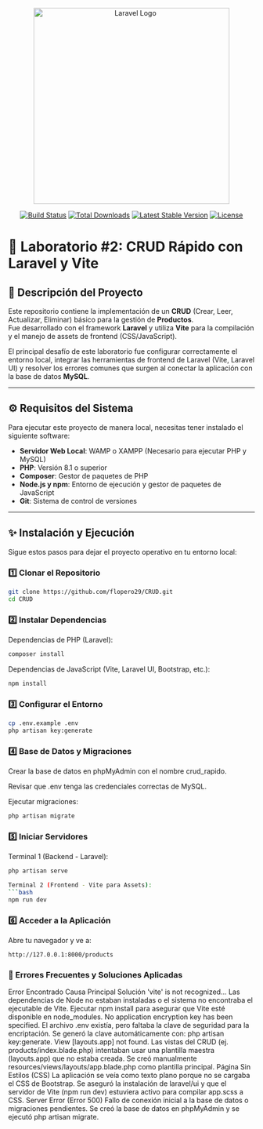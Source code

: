 <p align="center"><a href="https://laravel.com" target="_blank"><img src="https://raw.githubusercontent.com/laravel/art/master/logo-lockup/5%20SVG/2%20CMYK/1%20Full%20Color/laravel-logolockup-cmyk-red.svg" width="400" alt="Laravel Logo"></a></p>

<p align="center">
<a href="https://github.com/laravel/framework/actions"><img src="https://github.com/laravel/framework/workflows/tests/badge.svg" alt="Build Status"></a>
<a href="https://packagist.org/packages/laravel/framework"><img src="https://img.shields.io/packagist/dt/laravel/framework" alt="Total Downloads"></a>
<a href="https://packagist.org/packages/laravel/framework"><img src="https://img.shields.io/packagist/v/laravel/framework" alt="Latest Stable Version"></a>
<a href="https://packagist.org/packages/laravel/framework"><img src="https://img.shields.io/packagist/l/laravel/framework" alt="License"></a>
</p>

# 🧪 Laboratorio #2: CRUD Rápido con Laravel y Vite

## 📝 Descripción del Proyecto
Este repositorio contiene la implementación de un **CRUD** (Crear, Leer, Actualizar, Eliminar) básico para la gestión de **Productos**.  
Fue desarrollado con el framework **Laravel** y utiliza **Vite** para la compilación y el manejo de assets de frontend (CSS/JavaScript).

El principal desafío de este laboratorio fue configurar correctamente el entorno local, integrar las herramientas de frontend de Laravel (Vite, Laravel UI) y resolver los errores comunes que surgen al conectar la aplicación con la base de datos **MySQL**.

---

## ⚙️ Requisitos del Sistema
Para ejecutar este proyecto de manera local, necesitas tener instalado el siguiente software:

- **Servidor Web Local**: WAMP o XAMPP (Necesario para ejecutar PHP y MySQL)
- **PHP**: Versión 8.1 o superior
- **Composer**: Gestor de paquetes de PHP
- **Node.js y npm**: Entorno de ejecución y gestor de paquetes de JavaScript
- **Git**: Sistema de control de versiones

---

## ✨ Instalación y Ejecución
Sigue estos pasos para dejar el proyecto operativo en tu entorno local:

### 1️⃣ Clonar el Repositorio
```bash
git clone https://github.com/flopero29/CRUD.git
cd CRUD
```
### 2️⃣ Instalar Dependencias

Dependencias de PHP (Laravel):
``` bash
composer install
```
Dependencias de JavaScript (Vite, Laravel UI, Bootstrap, etc.):
``` bash
npm install
```

### 3️⃣ Configurar el Entorno
```bash
cp .env.example .env
php artisan key:generate
```
### 4️⃣ Base de Datos y Migraciones

Crear la base de datos en phpMyAdmin con el nombre crud_rapido.

Revisar que .env tenga las credenciales correctas de MySQL.

Ejecutar migraciones:
```bash
php artisan migrate
```
### 5️⃣ Iniciar Servidores

Terminal 1 (Backend - Laravel):
```bash
php artisan serve

Terminal 2 (Frontend - Vite para Assets):
```bash
npm run dev
```
### 6️⃣ Acceder a la Aplicación

Abre tu navegador y ve a:
```bash
http://127.0.0.1:8000/products
```

### 🐛 Errores Frecuentes y Soluciones Aplicadas
Error Encontrado	Causa Principal	Solución
'vite' is not recognized...	Las dependencias de Node no estaban instaladas o el sistema no encontraba el ejecutable de Vite.	Ejecutar npm install para asegurar que Vite esté disponible en node_modules.
No application encryption key has been specified.	El archivo .env existía, pero faltaba la clave de seguridad para la encriptación.	Se generó la clave automáticamente con: php artisan key:generate.
View [layouts.app] not found.	Las vistas del CRUD (ej. products/index.blade.php) intentaban usar una plantilla maestra (layouts.app) que no estaba creada.	Se creó manualmente resources/views/layouts/app.blade.php como plantilla principal.
Página Sin Estilos (CSS)	La aplicación se veía como texto plano porque no se cargaba el CSS de Bootstrap.	Se aseguró la instalación de laravel/ui y que el servidor de Vite (npm run dev) estuviera activo para compilar app.scss a CSS.
Server Error (Error 500)	Fallo de conexión inicial a la base de datos o migraciones pendientes.	Se creó la base de datos en phpMyAdmin y se ejecutó php artisan migrate.
